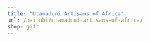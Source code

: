 ```yaml
---
title: "Utamaduni Artisans of Africa"
url: /nairobi/utamaduni-artisans-of-africa/
shop: gift
---
```

